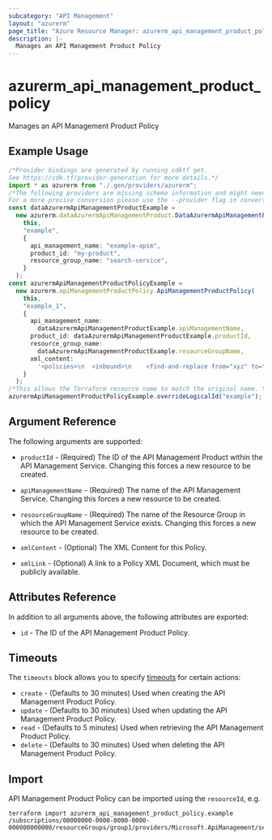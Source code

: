 ```yaml
---
subcategory: "API Management"
layout: "azurerm"
page_title: "Azure Resource Manager: azurerm_api_management_product_policy"
description: |-
  Manages an API Management Product Policy
---
```


# azurerm\_api\_management\_product\_policy

Manages an API Management Product Policy

## Example Usage

```typescript
/*Provider bindings are generated by running cdktf get.
See https://cdk.tf/provider-generation for more details.*/
import * as azurerm from "./.gen/providers/azurerm";
/*The following providers are missing schema information and might need manual adjustments to synthesize correctly: azurerm.
For a more precise conversion please use the --provider flag in convert.*/
const dataAzurermApiManagementProductExample =
  new azurerm.dataAzurermApiManagementProduct.DataAzurermApiManagementProduct(
    this,
    "example",
    {
      api_management_name: "example-apim",
      product_id: "my-product",
      resource_group_name: "search-service",
    }
  );
const azurermApiManagementProductPolicyExample =
  new azurerm.apiManagementProductPolicy.ApiManagementProductPolicy(
    this,
    "example_1",
    {
      api_management_name:
        dataAzurermApiManagementProductExample.apiManagementName,
      product_id: dataAzurermApiManagementProductExample.productId,
      resource_group_name:
        dataAzurermApiManagementProductExample.resourceGroupName,
      xml_content:
        '<policies>\n  <inbound>\n    <find-and-replace from="xyz" to="abc" />\n  </inbound>\n</policies>\n',
    }
  );
/*This allows the Terraform resource name to match the original name. You can remove the call if you don't need them to match.*/
azurermApiManagementProductPolicyExample.overrideLogicalId("example");

```

## Argument Reference

The following arguments are supported:

*   `productId` - (Required) The ID of the API Management Product within the API Management Service. Changing this forces a new resource to be created.

*   `apiManagementName` - (Required) The name of the API Management Service. Changing this forces a new resource to be created.

*   `resourceGroupName` - (Required) The name of the Resource Group in which the API Management Service exists. Changing this forces a new resource to be created.

*   `xmlContent` - (Optional) The XML Content for this Policy.

*   `xmlLink` - (Optional) A link to a Policy XML Document, which must be publicly available.

## Attributes Reference

In addition to all arguments above, the following attributes are exported:

* `id` - The ID of the API Management Product Policy.

## Timeouts

The `timeouts` block allows you to specify [timeouts](https://www.terraform.io/language/resources/syntax#operation-timeouts) for certain actions:

* `create` - (Defaults to 30 minutes) Used when creating the API Management Product Policy.
* `update` - (Defaults to 30 minutes) Used when updating the API Management Product Policy.
* `read` - (Defaults to 5 minutes) Used when retrieving the API Management Product Policy.
* `delete` - (Defaults to 30 minutes) Used when deleting the API Management Product Policy.

## Import

API Management Product Policy can be imported using the `resourceId`, e.g.

```shell
terraform import azurerm_api_management_product_policy.example /subscriptions/00000000-0000-0000-0000-000000000000/resourceGroups/group1/providers/Microsoft.ApiManagement/service/service1/products/exampleId/policies/policy
```
